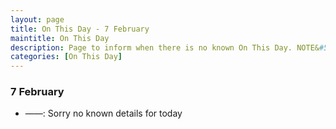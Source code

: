 ```yaml
---
layout: page
title: On This Day - 7 February
maintitle: On This Day
description: Page to inform when there is no known On This Day. NOTE&#58; There may still be comments.
categories: [On This Day]
---
```


### 7 February
* ——: Sorry no known details for today

